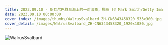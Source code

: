 ```yaml
---
title: 2023.09.10 - 斯瓦尔巴群岛海上的一对海象，挪威 (© Mark Smith/Getty Images)
date: 2023.09.10 00:00:00
cover_index: /images/thumbs/WalrusSvalbard_ZH-CN6343458320_533x300.jpg
cover_detail: /images/WalrusSvalbard_ZH-CN6343458320_1920x1080.jpg
---
```


![WalrusSvalbard](/images/WalrusSvalbard_ZH-CN6343458320_1920x1080.jpg)
